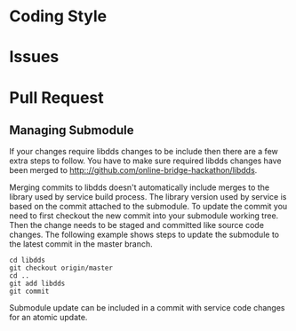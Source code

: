 # Coding Style

# Issues

# Pull Request

## Managing Submodule

If your changes require libdds changes to be include then there are a few
extra steps to follow. You have to make sure required libdds changes have been
merged to [http:://github.com/online-bridge-hackathon/libdds](http:://github.com/online-bridge-hackathon/libdds).

Merging commits to libdds doesn't automatically include merges to the library
used by service build process. The library version used by service is based on
the commit attached to the submodule. To update the commit you need to first
checkout the new commit into your submodule working tree. Then the change needs
to be staged and committed like source code changes. The following example shows
steps to update the submodule to the latest commit in the master branch.

```
cd libdds
git checkout origin/master
cd ..
git add libdds
git commit
```

Submodule update can be included in a commit with service code changes for an
atomic update.
